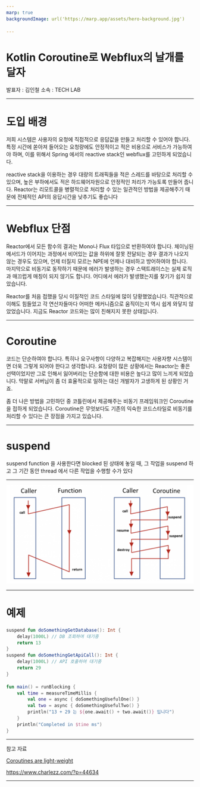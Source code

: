 ```yaml
---
marp: true
backgroundImage: url('https://marp.app/assets/hero-background.jpg')

---
```


# Kotlin Coroutine로 Webflux의 날개를 달자
발표자 : 김인철
소속 : TECH LAB

---

# 도입 배경
저희 시스템은 사용자의 요청에 직접적으로 응답값을 만들고 처리할 수 있어야 합니다. 
특정 시간에 쏟아져 들어오는 요청량에도 안정적이고 적은 비용으로 서비스가 가능하여야 하며, 이를 위해서 Spring 에서의 reactive stack인 webflux를 고민하게 되었습니다.

reactive stack을 이용하는 경우 대량의 트래픽들을 적은 스레드를 바탕으로 처리할 수 있으며, 높은 부하에서도 적은 하드웨어자원으로 안정적인 처리가 가능토록 만들어 줍니다. Reactor는 리모트콜을 병렬적으로 처리할 수 있는 일관적인 방법을 제공해주기 때문에 전체적인 API의 응답시간을 낮추기도 좋습니다

---

# Webflux 단점
Reactor에서 모든 함수의 결과는 Mono나 Flux 타입으로 반환하여야 합니다. 체이닝된 메서드가 이어지는 과정에서 비어있는 값을 하위에 잘못 전달되는 경우 결과가 나오지 않는 경우도 있으며, 언제 터질지 모르는 NPE에 언제나 대비하고 방어하여야 합니다. 마지막으로 비동기로 동작하기 때문에 에러가 발생하는 경우 스택트래이스는 실제 로직과 매끄럽게 매칭이 되지 않기도 합니다. 어디에서 에러가 발생했는지를 찾기가 쉽지 않았습니다.

Reactor를 처음 접했을 당시 이질적인 코드 스타일에 많이 당황했었습니다. 직관적으로 이해도 힘들었고 각 연산자들마다 어떠한 메커니즘으로 움직이는지 역시 쉽게 와닿지 않았었습니다. 지금도 Reactor 코드와는 많이 친해지지 못한 상태입니다.

---

# Coroutine


코드는 단순하여야 합니다. 특히나 요구사항이 다양하고 복잡해지는 사용자향 시스템이면 더욱 그렇게 되어야 한다고 생각합니다. 요청량이 많은 상황에서는 Reactor는 좋은 선택이었지만 그로 인해서 잃어버리는 단순함에 대한 비용은 높다고 많이 느끼게 되었습니다. 
막말로 서버님이 좀 더 효율적으로 일하는 대신 개발자가 고생하게 된 상황인 거죠.

좀 더 나은 방법을 고민하던 중 코틀린에서 제공해주는 비동기 프레임워크인 Coroutine을 접하게 되었습니다. Coroutine은 무엇보다도 기존의 익숙한 코드스타일로 비동기를 처리할 수 있다는 큰 장점을 가지고 있습니다.

---

# suspend

suspend function 을 사용한다면 blocked 된 상태에 놓일 때, 그 작업을 suspend 하고 그 기간 동안 thread 에서 다른 작업을 수행할 수가 있다

---

![](suspend.png)

---


# 예제
<style scoped>
section {
  font-size: 25px;
}
</style>



``` kotlin
suspend fun doSomethingGetDatabase(): Int {
    delay(1000L) // DB 조회하여 대기중
    return 13
}
suspend fun doSomethingGetApiCall(): Int {
    delay(1000L) // API 호출하여 대기중
    return 29
}

fun main() = runBlocking {
    val time = measureTimeMillis {
        val one = async { doSomethingUsefulOne() }
        val two = async { doSomethingUsefulTwo() }
        println("13 + 29 는 ${one.await() + two.await()} 입니다")
    }
    println("Completed in $time ms")
}
```

---

참고 자료

[Coroutines are light-weight](https://kotlinlang.org/docs/coroutines-basics.html#coroutines-are-light-weight)

https://www.charlezz.com/?p=44634


---